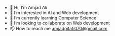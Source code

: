 - 👋 Hi, I’m Amjad Ali
- 👀 I’m interested in AI and Web development 
- 🌱 I’m currently learning Computer Science
- 💞️ I’m looking to collaborate on Web development 
- 📫 How to reach me amjadpitafi070@gmail.com

<!---
amjadali070/amjadali070 is a ✨ special ✨ repository because its `README.md` (this file) appears on your GitHub profile.
You can click the Preview link to take a look at your changes.
--->
